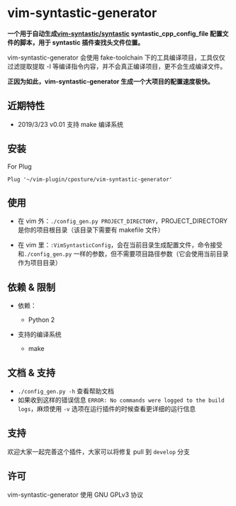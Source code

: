 # vim-syntastic-generator

**一个用于自动生成[vim-syntastic/syntastic](https://github.com/vim-syntastic/syntastic) syntastic_cpp_config_file 配置文件的脚本，用于 syntastic 插件查找头文件位置。**

vim-syntastic-generator 会使用 fake-toolchain 下的工具编译项目，工具仅仅过滤提取提取 -I 等编译指令内容，并不会真正编译项目，更不会生成编译文件。

**正因为如此，vim-syntastic-generator 生成一个大项目的配置速度极快。**


## 近期特性

* 2019/3/23 v0.01 支持 make 编译系统

## 安装

For Plug

```Plug '~/vim-plugin/cposture/vim-syntastic-generator'```

## 使用

* 在 vim 外：```./config_gen.py PROJECT_DIRECTORY```，PROJECT_DIRECTORY 是你的项目根目录（该目录下需要有 makefile 文件）

* 在 vim 里：```:VimSyntasticConfig```，会在当前目录生成配置文件，命令接受和```./config_gen.py``` 一样的参数，但不需要项目路径参数（它会使用当前目录作为项目目录）

## 依赖 & 限制

* 依赖：
    + Python 2

* 支持的编译系统
    + make

## 文档 & 支持

* ```./config_gen.py -h``` 查看帮助文档
* 如果收到这样的错误信息 ```ERROR: No commands were logged to the build logs```，麻烦使用 `-v` 选项在运行插件的时候查看更详细的运行信息

## 支持
欢迎大家一起完善这个插件，大家可以将修复 pull 到 ```develop``` 分支

## 许可
vim-syntastic-generator 使用 GNU GPLv3 协议
